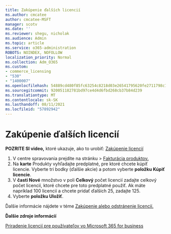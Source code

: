 ```yaml
---
title: Zakúpenie ďalších licencií
ms.author: cmcatee
author: cmcatee-MSFT
manager: scotv
ms.date: ''
ms.reviewer: shegu, nicholak
ms.audience: Admin
ms.topic: article
ms.service: o365-administration
ROBOTS: NOINDEX, NOFOLLOW
localization_priority: Normal
ms.collection: Adm_O365
ms.custom:
- commerce_licensing
- "530"
- "1400007"
ms.openlocfilehash: 54889cd480f85fc63254c8218d03e26541795620fe2711798c19c9c503637f92
ms.sourcegitcommit: 920051182781bd97ce4d4d6fbd268cb37b84d239
ms.translationtype: MT
ms.contentlocale: sk-SK
ms.lasthandoff: 08/11/2021
ms.locfileid: "57892942"
---
```

# <a name="buy-additional-licenses"></a>Zakúpenie ďalších licencií

**POZRITE SI video,** ktoré ukazuje, ako to urobiť: [Zakúpenie licencií](https://go.microsoft.com/fwlink/p/?linkid=2154857)

1. V centre spravovania prejdite na stránku  >  [Fakturácia produktov.](https://go.microsoft.com/fwlink/p/?linkid=842054)
2. Na **karte** Produkty vyhľadajte predplatné, pre ktoré chcete kúpiť licencie. Vyberte tri bodky (ďalšie akcie) a potom vyberte **položku Kúpiť licencie**.
3. V **časti Nové** množstvo v poli **Celkový** počet licencií zadajte celkový počet licencií, ktoré chcete pre toto predplatné použiť. Ak máte napríklad 100 licencií a chcete pridať ďalších 25, zadajte 125.
4. Vyberte **položku Uložiť**.

Ďalšie informácie nájdete v téme [Zakúpenie alebo odstránenie licencií.](https://docs.microsoft.com/microsoft-365/commerce/licenses/buy-licenses)

**Ďalšie zdroje informácií**

[Priradenie licencií pre používateľov vo Microsoft 365 for business](https://docs.microsoft.com/microsoft-365/admin/manage/assign-licenses-to-users)